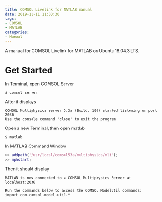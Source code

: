 ```yaml
---
title: COMSOL Livelink for MATLAB manual
date: 2019-11-11 11:50:30
tags:
- COMSOL
- MATLAB
categories:
- Manual
---
```

A manual for COMSOL Livelink for MATLAB on Ubuntu 18.04.3 LTS.
<!-- more -->

# Get Started

In Terminal, open COMSOL Server

    $ comsol server

After it displays

    COMSOL Multiphysics server 5.3a (Build: 180) started listening on port 2036
    Use the console command 'close' to exit the program

Open a new Terminal, then open matlab

    $ matlab

In MATLAB Command Window

```matlab
>> addpath('/usr/local/comsol53a/multiphysics/mli');
>> mphstart;
```

Then it should display

    MATLAB is now connected to a COMSOL Multiphysics Server at localhost:2036

    Run the commands below to access the COMSOL ModelUtil commands:
    import com.comsol.model.util.*
